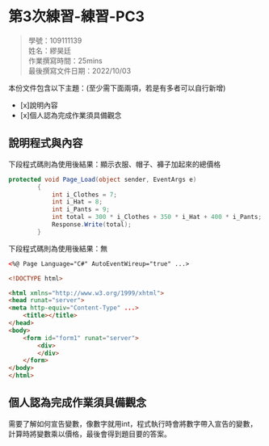 ﻿# 第3次練習-練習-PC3
>
>學號：109111139
><br />
>姓名：繆昊廷 
><br />
>作業撰寫時間：25mins
><br />
>最後撰寫文件日期：2022/10/03
>

本份文件包含以下主題：(至少需下面兩項，若是有多者可以自行新增)
- [x]說明內容
- [x]個人認為完成作業須具備觀念

## 說明程式與內容


下段程式碼則為使用後結果：顯示衣服、帽子、褲子加起來的總價格

```csharp
protected void Page_Load(object sender, EventArgs e)
        {
            int i_Clothes = 7;
            int i_Hat = 8;
            int i_Pants = 9;
            int total = 300 * i_Clothes + 350 * i_Hat + 400 * i_Pants;
            Response.Write(total);
        }
```


下段程式碼則為使用後結果：無

```html
<%@ Page Language="C#" AutoEventWireup="true" ...>

<!DOCTYPE html>

<html xmlns="http://www.w3.org/1999/xhtml">
<head runat="server">
<meta http-equiv="Content-Type" ...>
    <title></title>
</head>
<body>
    <form id="form1" runat="server">
        <div>
        </div>
    </form>
</body>
</html>
```


## 個人認為完成作業須具備觀念

需要了解如何宣告變數，像數字就用int，程式執行時會將數字帶入宣告的變數，計算時將變數乘以價格，最後會得到題目要的答案。

